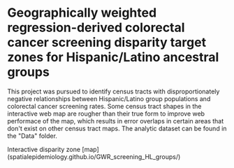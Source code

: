 # Geographically weighted regression-derived colorectal cancer screening disparity target zones for Hispanic/Latino ancestral groups

This project was pursued to identify census tracts with disproportionately negative relationships between Hispanic/Latino group populations and colorectal cancer screening rates. Some census tract shapes in the interactive web map are rougher than their true form to improve web performace of the map, which results in error overlaps in certain areas that don't exist on other census tract maps. The analytic dataset can be found in the "Data" folder.

Interactive disparity zone [map] (spatialepidemiology.github.io/GWR_screening_HL_groups/)

